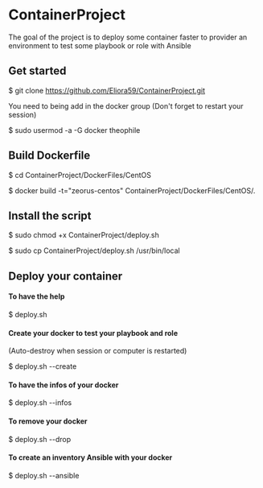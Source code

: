 # ContainerProject

The goal of the project is to deploy some container faster to provider an environment to test some playbook or role with Ansible

## Get started

$ git clone https://github.com/Eliora59/ContainerProject.git

You need to being add in the docker group (Don't forget to restart your session)

$ sudo usermod -a -G docker theophile

## Build Dockerfile

$ cd ContainerProject/DockerFiles/CentOS

$ docker build -t="zeorus-centos" ContainerProject/DockerFiles/CentOS/.

## Install the script

$ sudo chmod +x ContainerProject/deploy.sh

$ sudo cp ContainerProject/deploy.sh /usr/bin/local

## Deploy your container

#### To have the help

$ deploy.sh

#### Create your docker to test your playbook and role
(Auto-destroy when session or computer is restarted)

$ deploy.sh --create

#### To have the infos of your docker

$ deploy.sh --infos

#### To remove your docker

$ deploy.sh --drop

#### To create an inventory Ansible with your docker

$ deploy.sh --ansible